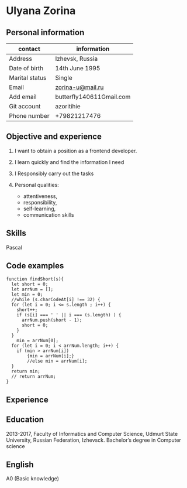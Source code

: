 # Ulyana Zorina


## Personal information

| contact        | information              |
| -------------- | ------------------------ |
| Address        | Izhevsk, Russia          |
| Date of birth  | 14th June 1995           |
| Marital status | Single                   |
| Email          | zorina-u@mail.ru         |
| Add email      | butterfly140611Gmail.com |
| Git account    | azoritihie               |
| Phone number   | +79821217476             |

## Objective and experience

1. I want to obtain a position as a frontend developer.
2. I learn quickly and find the information I need
3. I Responsibly carry out the tasks
4. Personal qualities:

   - attentiveness,
   - responsibility,
   - self-learning,
   - communication skills


## Skills

Pascal

## Code examples
```
function findShort(s){
  let short = 0;
  let arrNum = [];
  let min = 0;
  //while (s.charCodeAt[i] !== 32) {
  for (let i = 0; i <= s.length ; i++) {
    short++;
    if (s[i] === ' ' || i === (s.length) ) {
      arrNum.push(short - 1);
      short = 0;
    }
  }
    min = arrNum[0];
  for (let i = 0; i < arrNum.length; i++) {
    if (min > arrNum[i])
        {min = arrNum[i];}
        //else min = arrNum[i];
  }
  return min;
  // return arrNum;
}
```

## Experience

## Education

2013-2017, Faculty of Informatics and Computer Science, Udmurt State University, Russian Federation, Izhevsck.
Bachelor’s degree in Computer science

## English

A0 (Basic knowledge)

